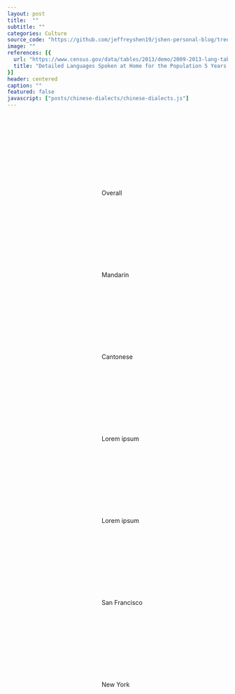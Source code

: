 ```yaml
---
layout: post
title:  ""
subtitle: ""
categories: Culture
source_code: "https://github.com/jeffreyshen19/jshen-personal-blog/tree/master/_code/chinese-dialects"
image: ""
references: [{
  url: "https://www.census.gov/data/tables/2013/demo/2009-2013-lang-tables.html",
  title: "Detailed Languages Spoken at Home for the Population 5 Years and Over, 2009-2013 ACS"
}]
header: centered
caption: ""
featured: false
javascript: ["posts/chinese-dialects/chinese-dialects.js"]
---
```



<div id = 'scrolling-vis' class = "columns">
  <div id = 'vis' class = "column">
    <div id = "map"></div>
    <!-- <div id = "graph"></div> -->
  </div>
  <div id = 'sections' class = "column is-narrow">
    <section class="step" style = "margin-top: 170px;">
      Overall
    </section>  
    <section class="step" style = "margin-top: 170px;">
      Mandarin
    </section>  
    <section class="step" style = "margin-top: 170px;">
      Cantonese
    </section>  
    <section class="step" style = "margin-top: 170px;">
      Lorem ipsum
    </section>  
    <section class="step" style = "margin-top: 170px;">
      Lorem ipsum
    </section>  
    <section class="step" style = "margin-top: 170px;">
      San Francisco
    </section>  
    <section class="step" style = "margin-top: 170px;">
      New York
    </section>  
    <!-- Explore all dialects at the end  -->
  </div>
</div>
